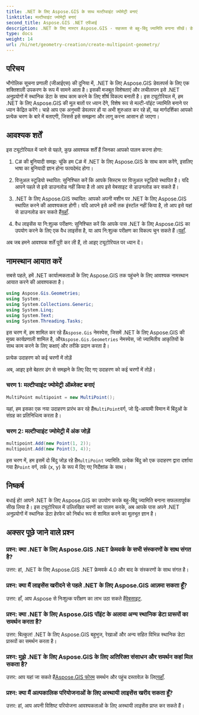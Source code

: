 ```yaml
---
title: .NET के लिए Aspose.GIS के साथ मल्टीप्वाइंट ज्योमेट्री बनाएं
linktitle: मल्टीप्वाइंट ज्योमेट्री बनाएं
second_title: Aspose.GIS .NET एपीआई
description: .NET के लिए मास्टर Aspose.GIS - सहजता से बहु-बिंदु ज्यामिति बनाना सीखें। डेवलपर्स के लिए व्यापक ट्यूटोरियल।
type: docs
weight: 14
url: /hi/net/geometry-creation/create-multipoint-geometry/
---
```

## परिचय

भौगोलिक सूचना प्रणाली (जीआईएस) की दुनिया में, .NET के लिए Aspose.GIS डेवलपर्स के लिए एक शक्तिशाली उपकरण के रूप में सामने आता है। इसकी मजबूत विशेषताएं और लचीलापन इसे .NET अनुप्रयोगों में स्थानिक डेटा के साथ काम करने के लिए शीर्ष विकल्प बनाती है। इस ट्यूटोरियल में, हम .NET के लिए Aspose.GIS की मूल बातों पर ध्यान देंगे, विशेष रूप से मल्टी-पॉइंट ज्यामिति बनाने पर ध्यान केंद्रित करेंगे। चाहे आप एक अनुभवी डेवलपर हों या अभी शुरुआत कर रहे हों, यह मार्गदर्शिका आपको प्रत्येक चरण के बारे में बताएगी, जिससे इसे समझना और लागू करना आसान हो जाएगा।

## आवश्यक शर्तें

इस ट्यूटोरियल में जाने से पहले, कुछ आवश्यक शर्तें हैं जिनका आपको पालन करना होगा:

1. C# की बुनियादी समझ: चूंकि हम C# में .NET के लिए Aspose.GIS के साथ काम करेंगे, इसलिए भाषा का बुनियादी ज्ञान होना फायदेमंद होगा।

2. विजुअल स्टूडियो स्थापित: सुनिश्चित करें कि आपके सिस्टम पर विजुअल स्टूडियो स्थापित है। यदि आपने पहले से इसे डाउनलोड नहीं किया है तो आप इसे वेबसाइट से डाउनलोड कर सकते हैं।

3. .NET के लिए Aspose.GIS स्थापित: आपको अपनी मशीन पर .NET के लिए Aspose.GIS स्थापित करने की आवश्यकता होगी। यदि आपने इसे अभी तक इंस्टॉल नहीं किया है, तो आप इसे यहां से डाउनलोड कर सकते हैं[यहाँ](https://releases.aspose.com/gis/net/).

4.  वैध लाइसेंस या नि:शुल्क परीक्षण: सुनिश्चित करें कि आपके पास .NET के लिए Aspose.GIS का उपयोग करने के लिए एक वैध लाइसेंस है, या आप नि:शुल्क परीक्षण का विकल्प चुन सकते हैं।[यहाँ](https://releases.aspose.com/).

अब जब हमने आवश्यक शर्तें पूरी कर ली हैं, तो आइए ट्यूटोरियल पर ध्यान दें।

## नामस्थान आयात करें

सबसे पहले, हमें .NET कार्यात्मकताओं के लिए Aspose.GIS तक पहुंचने के लिए आवश्यक नामस्थान आयात करने की आवश्यकता है।


```csharp
using Aspose.Gis.Geometries;
using System;
using System.Collections.Generic;
using System.Linq;
using System.Text;
using System.Threading.Tasks;
```

 इस चरण में, हम शामिल कर रहे हैं`Aspose.Gis` नेमस्पेस, जिसमें .NET के लिए Aspose.GIS की मुख्य कार्यप्रणाली शामिल है, और`Aspose.Gis.Geometries` नेमस्पेस, जो ज्यामितीय आकृतियों के साथ काम करने के लिए कक्षाएं और तरीके प्रदान करता है।

प्रत्येक उदाहरण को कई चरणों में तोड़ें

अब, आइए इसे बेहतर ढंग से समझने के लिए दिए गए उदाहरण को कई चरणों में तोड़ें।

### चरण 1: मल्टीप्वाइंट ज्योमेट्री ऑब्जेक्ट बनाएं

```csharp
MultiPoint multipoint = new MultiPoint();
```

 यहां, हम इसका एक नया उदाहरण प्रारंभ कर रहे हैं`MultiPoint`वर्ग, जो द्वि-आयामी विमान में बिंदुओं के संग्रह का प्रतिनिधित्व करता है।

### चरण 2: मल्टीप्वाइंट ज्योमेट्री में अंक जोड़ें

```csharp
multipoint.Add(new Point(1, 2));
multipoint.Add(new Point(3, 4));
```

 इस चरण में, हम इसमें दो बिंदु जोड़ रहे हैं`MultiPoint` ज्यामिति. प्रत्येक बिंदु को एक उदाहरण द्वारा दर्शाया गया है`Point` वर्ग, तर्क (x, y) के रूप में दिए गए निर्देशांक के साथ।

## निष्कर्ष

बधाई हो! आपने .NET के लिए Aspose.GIS का उपयोग करके बहु-बिंदु ज्यामिति बनाना सफलतापूर्वक सीख लिया है। इस ट्यूटोरियल में उल्लिखित चरणों का पालन करके, अब आपके पास अपने .NET अनुप्रयोगों में स्थानिक डेटा हेरफेर को निर्बाध रूप से शामिल करने का मूलभूत ज्ञान है।

## अक्सर पूछे जाने वाले प्रश्न

### प्रश्न: क्या .NET के लिए Aspose.GIS .NET फ्रेमवर्क के सभी संस्करणों के साथ संगत है?
उत्तर: हां, .NET के लिए Aspose.GIS .NET फ्रेमवर्क 4.0 और बाद के संस्करणों के साथ संगत है।

### प्रश्न: क्या मैं लाइसेंस खरीदने से पहले .NET के लिए Aspose.GIS आज़मा सकता हूँ?
 उत्तर: हाँ, आप Aspose से निःशुल्क परीक्षण का लाभ उठा सकते हैं[वेबसाइट](https://purchase.aspose.com/temporary-license/).

### प्रश्न: क्या .NET के लिए Aspose.GIS पॉइंट के अलावा अन्य स्थानिक डेटा प्रारूपों का समर्थन करता है?
उत्तर: बिल्कुल! .NET के लिए Aspose.GIS बहुभुज, रेखाओं और अन्य सहित विभिन्न स्थानिक डेटा प्रारूपों का समर्थन करता है।

### प्रश्न: मुझे .NET के लिए Aspose.GIS के लिए अतिरिक्त संसाधन और समर्थन कहां मिल सकता है?
 उत्तर: आप यहां जा सकते हैं[Aspose.GIS फोरम](https://forum.aspose.com/c/gis/33) समर्थन और पहुंच दस्तावेज़ के लिए[यहाँ](https://reference.aspose.com/gis/net/).

### प्रश्न: क्या मैं अल्पकालिक परियोजनाओं के लिए अस्थायी लाइसेंस खरीद सकता हूँ?
उत्तर: हां, आप अपनी विशिष्ट परियोजना आवश्यकताओं के लिए अस्थायी लाइसेंस प्राप्त कर सकते हैं।